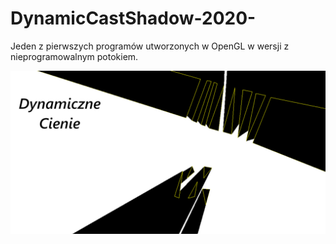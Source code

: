 # DynamicCastShadow-2020-
Jeden z pierwszych programów utworzonych w OpenGL w wersji z nieprogramowalnym potokiem.

![Alt text](/przyklad.jpg?raw=true "przyklad")
